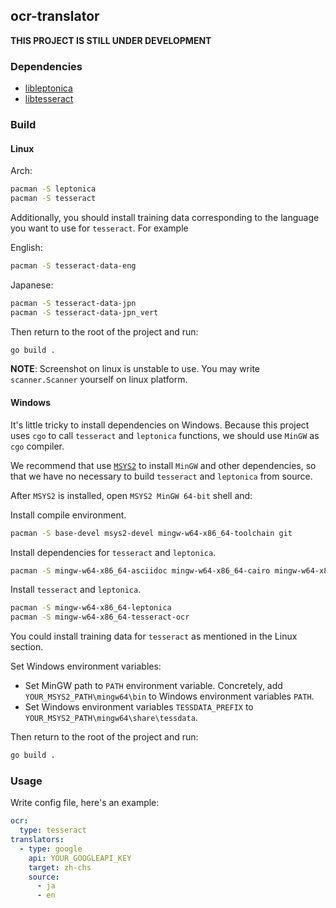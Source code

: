 ## ocr-translator

**THIS PROJECT IS STILL UNDER DEVELOPMENT**

### Dependencies

- [libleptonica](https://github.com/DanBloomberg/leptonica/)
- [libtesseract](https://github.com/tesseract-ocr/tesseract)

### Build

#### Linux

Arch:

```bash
pacman -S leptonica
pacman -S tesseract
```

Additionally, you should install training data corresponding to the language
you want to use for `tesseract`. For example

English:

```bash
pacman -S tesseract-data-eng
```

Japanese:

```bash
pacman -S tesseract-data-jpn
pacman -S tesseract-data-jpn_vert
```

Then return to the root of the project and run:

```bash
go build .
```

**NOTE**: Screenshot on linux is unstable to use. You may
write `scanner.Scanner` yourself on linux platform.

#### Windows

It's little tricky to install dependencies on Windows. Because this
project uses `cgo` to call `tesseract` and `leptonica` functions, we
should use `MinGW` as `cgo` compiler.

We recommend that use [`MSYS2`](https://www.msys2.org/) to
install `MinGW` and other dependencies, so that we have no
necessary to build `tesseract` and `leptonica` from source.

After `MSYS2` is installed, open `MSYS2 MinGW 64-bit` shell and:

Install compile environment.

```bash
pacman -S base-devel msys2-devel mingw-w64-x86_64-toolchain git
```

Install dependencies for `tesseract` and `leptonica`.

```bash
pacman -S mingw-w64-x86_64-asciidoc mingw-w64-x86_64-cairo mingw-w64-x86_64-curl mingw-w64-x86_64-icu mingw-w64-x86_64-leptonica mingw-w64-x86_64-libarchive mingw-w64-x86_64-pango mingw-w64-x86_64-zlib mingw-w64-x86_64-autotools mingw-w64-x86_64-cmake
```

Install `tesseract` and `leptonica`.

```bash
pacman -S mingw-w64-x86_64-leptonica
pacman -S mingw-w64-x86_64-tesseract-ocr
```

You could install training data for `tesseract` as mentioned in the
Linux section.

Set Windows environment variables:
- Set MinGW path to `PATH` environment variable. Concretely, add
  `YOUR_MSYS2_PATH\mingw64\bin` to Windows environment variables `PATH`.
- Set Windows environment variables `TESSDATA_PREFIX` to `YOUR_MSYS2_PATH\mingw64\share\tessdata`.

Then return to the root of the project and run:

```bash
go build .
```

### Usage

Write config file, here's an example:

```yaml
ocr:
  type: tesseract
translators:
  - type: google
    api: YOUR_GOOGLEAPI_KEY
    target: zh-chs
    source:
      - ja
      - en
```
